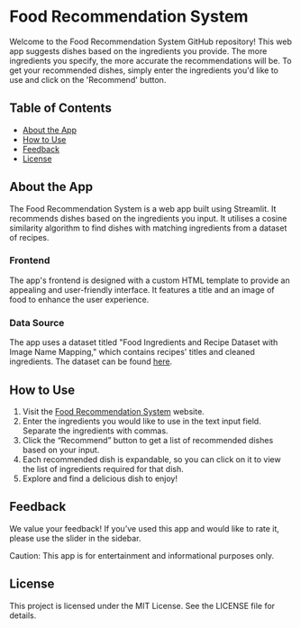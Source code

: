 # Food Recommendation System

Welcome to the Food Recommendation System GitHub repository! This web app suggests dishes based on the ingredients you provide. The more ingredients you specify, the more accurate the recommendations will be. To get your recommended dishes, simply enter the ingredients you'd like to use and click on the 'Recommend' button.

## Table of Contents

- [About the App](#about-the-app)
- [How to Use](#how-to-use)
- [Feedback](#feedback)
- [License](#license)

## About the App

The Food Recommendation System is a web app built using Streamlit. It recommends dishes based on the ingredients you input. It utilises a cosine similarity algorithm to find dishes with matching ingredients from a dataset of recipes.

### Frontend

The app's frontend is designed with a custom HTML template to provide an appealing and user-friendly interface. It features a title and an image of food to enhance the user experience.

### Data Source

The app uses a dataset titled "Food Ingredients and Recipe Dataset with Image Name Mapping," which contains recipes' titles and cleaned ingredients. The dataset can be found [here](https://www.kaggle.com/datasets/pes12017000148/food-ingredients-and-recipe-dataset-with-images).


## How to Use

1. Visit the [Food Recommendation System](https://foodrecommendationsystem.streamlit.app) website.
2. Enter the ingredients you would like to use in the text input field. Separate the ingredients with commas.
3. Click the “Recommend” button to get a list of recommended dishes based on your input.
4. Each recommended dish is expandable, so you can click on it to view the list of ingredients required for that dish.
5. Explore and find a delicious dish to enjoy!

## Feedback

We value your feedback! If you’ve used this app and would like to rate it, please use the slider in the sidebar.

Caution: This app is for entertainment and informational purposes only.

## License

This project is licensed under the MIT License. See the LICENSE file for details.

